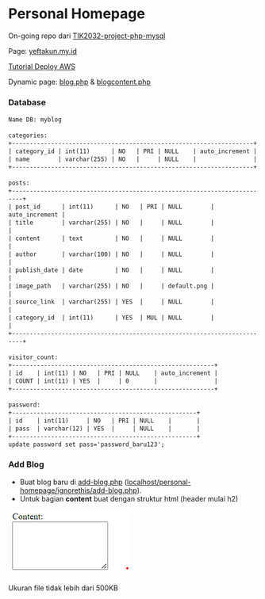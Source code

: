 # Personal Homepage

On-going repo dari [TIK2032-project-php-mysql](https://github.com/yeftakun/TIK2032-project-php-mysql.git)

Page: [yeftakun.my.id](http://yeftakun.my.id)

<a href="https://youtu.be/QtdbGIvLJKo?si=uFrV_p2AISCH4A52">Tutorial Deploy AWS</a>

Dynamic page: [blog.php](page\blog.php) & [blogcontent.php](page\blog-list\blogcontent.php)

### Database

```
Name DB: myblog

categories:
+--------------------------------------------------------------------+
| category_id | int(11)      | NO   | PRI | NULL    | auto_increment |
| name        | varchar(255) | NO   |     | NULL    |                |
+--------------------------------------------------------------------+

posts:
+-------------------------------------------------------------------------+
| post_id      | int(11)      | NO   | PRI | NULL        | auto_increment |
| title        | varchar(255) | NO   |     | NULL        |                |
| content      | text         | NO   |     | NULL        |                |
| author       | varchar(100) | NO   |     | NULL        |                |
| publish_date | date         | NO   |     | NULL        |                |
| image_path   | varchar(255) | NO   |     | default.png |                |
| source_link  | varchar(255) | YES  |     | NULL        |                |
| category_id  | int(11)      | YES  | MUL | NULL        |                |
+-------------------------------------------------------------------------+

visitor_count:
+---------------------------------------------------------+
| id    | int(11) | NO   | PRI | NULL    | auto_increment |
| COUNT | int(11) | YES  |     | 0       |                |
+---------------------------------------------------------+

password:
+----------------------------------------------------+
| id    | int(11)     | NO   | PRI | NULL    |       |
| pass  | varchar(12) | YES  |     | NULL    |       |
+----------------------------------------------------+
update password set pass='password_baru123';
```

### Add Blog
<ul>
<li>Buat blog baru di <a href="ignorethis\add-blog.php">add-blog.php</a> (<a href="http://localhost/personal-homepage/ignorethis/add-blog.php">localhost/personal-homepage/ignorethis/add-blog.php</a>).
<li>Untuk bagian <strong>content</strong> buat dengan struktur html (header mulai h2)</li>
</ul>

![content.png](ignorethis/content.png)

<p>Ukuran file tidak lebih dari 500KB</p>
